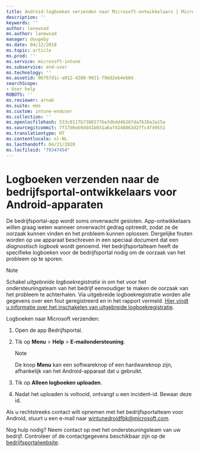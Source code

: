 ```yaml
---
title: Android-logboeken verzenden naar Microsoft-ontwikkelaars | Microsoft Docs
description: ''
keywords: ''
author: lenewsad
ms.author: lanewsad
manager: dougeby
ms.date: 04/12/2018
ms.topic: article
ms.prod: ''
ms.service: microsoft-intune
ms.subservice: end-user
ms.technology: ''
ms.assetid: 06767d1c-a012-4288-9921-f9dd2eb4eb8d
searchScope:
- User help
ROBOTS: ''
ms.reviewer: arnab
ms.suite: ems
ms.custom: intune-enduser
ms.collection: ''
ms.openlocfilehash: 533c0117b73883776e3dbdd4628fda7630a3a15a
ms.sourcegitcommit: 7f17d6eb9dd41b031a6af4148863d2ffc4f49551
ms.translationtype: HT
ms.contentlocale: nl-NL
ms.lasthandoff: 04/21/2020
ms.locfileid: "79347454"
---
```

# <a name="send-logs-to-the-company-portal-developers-for-android-devices"></a>Logboeken verzenden naar de bedrijfsportal-ontwikkelaars voor Android-apparaten

De bedrijfsportal-app wordt soms onverwacht gesloten. App-ontwikkelaars willen graag weten wanneer onverwacht gedrag optreedt, zodat ze de oorzaak kunnen vinden en het probleem kunnen oplossen. Dergelijke fouten worden op uw apparaat beschreven in een speciaal document dat een _diagnostisch logboek_ wordt genoemd. Het bedrijfsportalteam heeft de specifieke logboeken voor de bedrijfsportal nodig om de oorzaak van het probleem op te sporen.

> [!Note]
> Schakel _uitgebreide logboekregistratie_ in om het voor het ondersteuningsteam van het bedrijf eenvoudiger te maken de oorzaak van het probleem te achterhalen. Via uitgebreide logboekregistratie worden alle gegevens over een fout geregistreerd en in het rapport vermeld. [Hier vindt u informatie over het inschakelen van uitgebreide logboekregistratie](use-verbose-logging-to-help-your-it-administrator-fix-device-issues-android.md). 

Logboeken naar Microsoft verzenden:

1. Open de app Bedrijfsportal.

2. Tik op **Menu** > **Help** > **E-mailondersteuning**.

    > [!NOTE]
    > De knop **Menu** kan een softwareknop of een hardwareknop zijn, afhankelijk van het Android-apparaat dat u gebruikt.

3. Tik op **Alleen logboeken uploaden**.

4. Nadat het uploaden is voltooid, ontvangt u een incident-id. Bewaar deze id.

Als u rechtstreeks contact wilt opnemen met het bedrijfsportalteam voor Android, stuurt u een e-mail naar <a href="mailto:wintunedroidfbk@microsoft.com?subject=Send logs to Microsoft&body=Describe the issue you are having.">wintunedroidfbk@microsoft.com</a>. 

Nog hulp nodig? Neem contact op met het ondersteuningsteam van uw bedrijf. Controleer of de contactgegevens beschikbaar zijn op de [bedrijfsportalwebsite](https://go.microsoft.com/fwlink/?linkid=2010980).

